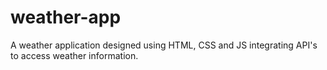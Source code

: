 # weather-app
A weather application designed using  HTML, CSS and JS integrating API's to access weather information.
